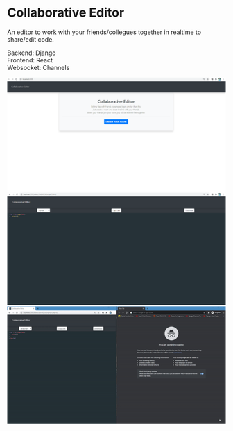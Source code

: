 # Collaborative Editor

An editor to work with your friends/collegues together in realtime to share/edit code.

Backend: Django  
Frontend: React  
Websocket: Channels  

![Image 1](https://github.com/sid8491/collaborative_editor/blob/master/screenshots/1.png)
![Image 2](https://github.com/sid8491/collaborative_editor/blob/master/screenshots/2.png)
![Image 4](https://github.com/sid8491/collaborative_editor/blob/master/screenshots/4.gif)
